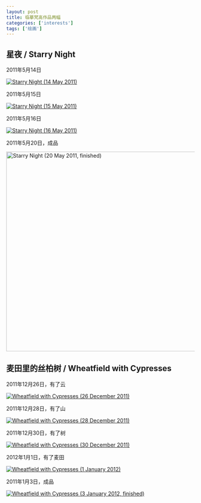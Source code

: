 ```yaml
---
layout: post
title: 临摹梵高作品两幅
categories: ['interests']
tags: ['绘画']
---
```



星夜 / Starry Night
-------------------

2011年5月14日

<p><a href="http://www.flickr.com/photos/zhengzhong/6642722371/" title="Starry Night (14 May 2011), on Flickr"><img src="http://farm8.staticflickr.com/7010/6642722371_e53decb7df_z.jpg" alt="Starry Night (14 May 2011)"/></a></p>

2011年5月15日

<p><a href="http://www.flickr.com/photos/zhengzhong/6642728585/" title="Starry Night (15 May 2011), on Flickr"><img src="http://farm8.staticflickr.com/7009/6642728585_fd77dd9731_z.jpg" alt="Starry Night (15 May 2011)"/></a></p>

2011年5月16日

<p><a href="http://www.flickr.com/photos/zhengzhong/6642735471/" title="Starry Night (16 May 2011), on Flickr"><img src="http://farm8.staticflickr.com/7019/6642735471_015e5d24e4_z.jpg" alt="Starry Night (16 May 2011)"/></a></p>

2011年5月20日，成品

<p><a href="http://www.flickr.com/photos/zhengzhong/6642742763/" title="Starry Night (20 May 2011, finished), on Flickr"><img src="http://farm8.staticflickr.com/7142/6642742763_2031082c88_z.jpg" width="640" height="533" alt="Starry Night (20 May 2011, finished)"/></a></p>


麦田里的丝柏树 / Wheatfield with Cypresses
----------------------------------------

2011年12月26日，有了云

<p><a href="http://www.flickr.com/photos/zhengzhong/6630787553/" title="Wheatfield with Cypresses (26 December 2011), on Flickr"><img src="http://farm8.staticflickr.com/7003/6630787553_0dae87f92e_z.jpg" alt="Wheatfield with Cypresses (26 December 2011)"/></a></p>

2011年12月28日，有了山

<p><a href="http://www.flickr.com/photos/zhengzhong/6630772449/" title="Wheatfield with Cypresses (28 December 2011), on Flickr"><img src="http://farm8.staticflickr.com/7027/6630772449_f0e28ff498_z.jpg" alt="Wheatfield with Cypresses (28 December 2011)"/></a></p>

2011年12月30日，有了树

<p><a href="http://www.flickr.com/photos/zhengzhong/6630767861/" title="Wheatfield with Cypresses (30 December 2011), on Flickr"><img src="http://farm8.staticflickr.com/7143/6630767861_39e191ffed_z.jpg" alt="Wheatfield with Cypresses (30 December 2011)"/></a></p>

2012年1月1日，有了麦田

<p><a href="http://www.flickr.com/photos/zhengzhong/6630762947/" title="Wheatfield with Cypresses (1 January 2012), on Flickr"><img src="http://farm8.staticflickr.com/7009/6630762947_00ac0b32d7_z.jpg" alt="Wheatfield with Cypresses (1 January 2012)"/></a></p>

2011年1月3日，成品

<p><a href="http://www.flickr.com/photos/zhengzhong/6630752079/" title="Wheatfield with Cypresses (3 January 2012, finished), on Flickr"><img src="http://farm8.staticflickr.com/7011/6630752079_df0b239821_z.jpg" alt="Wheatfield with Cypresses (3 January 2012, finished)"/></a></p>

